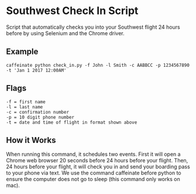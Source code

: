 # Southwest Check In Script
Script that automatically checks you into your Southwest flight 24 hours before by using Selenium and the Chrome driver.

## Example
```
caffeinate python check_in.py -f John -l Smith -c AABBCC -p 1234567890 -t 'Jan 1 2017 12:00AM'
```

## Flags

```
-f = first name
-l = last name
-c = confirmation number
-p = 10 digit phone number 
-t = date and time of flight in format shown above
```

## How it Works
When running this command, it schedules two events.  First it will open a Chrome web browser 20 seconds before 24 hours before your flight. Then, 24 hours before your flight, it will check you in and send your boarding pass to your phone via text.  We use the command caffeinate before python to ensure the computer does not go to sleep (this command only works on mac). 
